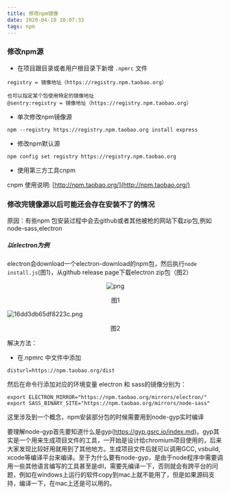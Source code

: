 ```yaml
---
title: 修改npm镜像
date: 2020-04-10 10:07:33
tags: npm
---
```


### 修改npm源
+ 在项目跟目录或者用户根目录下新增 `.npmrc` 文件
```
registry = 镜像地址（https://registry.npm.taobao.org）

也可以指定某个包使用特定的镜像地址
@sentry:registry = 镜像地址（https://registry.npm.taobao.org）
```
+ 单次修改npm镜像源
```
npm --registry https://registry.npm.taobao.org install express
```

+ 修改npm默认源
```
npm config set registry https://registry.npm.taobao.org
```
+ 使用第三方工具cnpm

cnpm 使用说明: [http://npm.taobao.org/](http://npm.taobao.org/)

### 修改完镜像源以后可能还会存在安装不了的情况

原因：有些npm 包安装过程中会去github或者其他被枪的网站下载zip包,例如node-sass,electron

##### 以electron为例
electron会download一个electron-download的npm包，然后执行`node install.js`(图1)，从github release page下载electron zip包（图2）

<p align="center">
  <img src="https://i.loli.net/2020/04/13/gz5F1kOUuy2jeRf.png" alt="png"/>
</p>
<center>图1</center>

![16dd3db65df8223c.png](https://i.loli.net/2020/04/13/mAFSUCvWbs51rlz.png)
<center>图2</center>

解决方法：
+ 在.npmrc 中文件中添加
```
disturl=https://npm.taobao.org/dist
```
然后在命令行添加对应的环境变量
electron 和 sass的镜像分别为：
```
export ELECTRON_MIRROR="https://npm.taobao.org/mirrors/electron/"
export SASS_BINARY_SITE="https://npm.taobao.org/mirrors/node-sass"
```

这里涉及到一个概念，npm安装部分包的时候需要用到node-gyp实时编译

要理解node-gyp首先要知道什么是gyp(https://gyp.gsrc.io/index.md)。gyp其实是一个用来生成项目文件的工具，一开始是设计给chromium项目使用的，后来大家发现比较好用就用到了其他地方。生成项目文件后就可以调用GCC, vsbuild, xcode等编译平台来编译。至于为什么要有node-gyp，是由于node程序中需要调用一些其他语言编写的工具甚至是dll，需要先编译一下，否则就会有跨平台的问题，例如在windows上运行的软件copy到mac上就不能用了，但是如果源码支持，编译一下，在mac上还是可以用的。